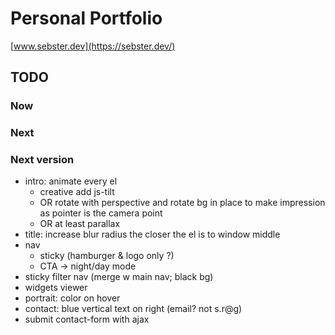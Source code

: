# Personal Portfolio

[www.sebster.dev](https://sebster.dev/)

## TODO

### Now

### Next

### Next version

- intro: animate every el
  - creative add js-tilt
  - OR rotate with perspective and rotate bg in place to make impression as pointer is the camera point
  - OR at least parallax
- title: increase blur radius the closer the el is to window middle
- nav
  - sticky (hamburger & logo only ?)
  - CTA -> night/day mode
- sticky filter nav (merge w main nav; black bg)
- widgets viewer
- portrait: color on hover
- contact: blue vertical text on right (email? not s.r@g)
- submit contact-form with ajax
